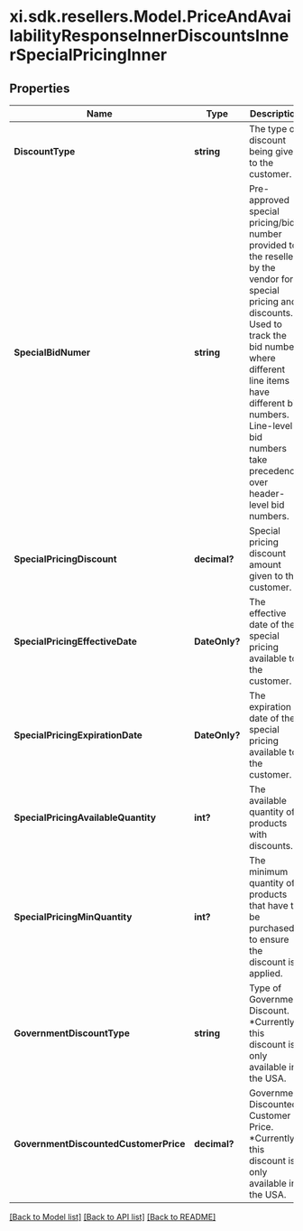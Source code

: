 # xi.sdk.resellers.Model.PriceAndAvailabilityResponseInnerDiscountsInnerSpecialPricingInner

## Properties

Name | Type | Description | Notes
------------ | ------------- | ------------- | -------------
**DiscountType** | **string** | The type of discount being given to the customer. | [optional] 
**SpecialBidNumer** | **string** | Pre-approved special pricing/bid number provided to the reseller by the vendor for special pricing and discounts. Used to track the bid number where different line items have different bid numbers. Line-level bid numbers take precedence over header-level bid numbers. | [optional] 
**SpecialPricingDiscount** | **decimal?** | Special pricing discount amount given to the customer. | [optional] 
**SpecialPricingEffectiveDate** | **DateOnly?** | The effective date of the special pricing available to the customer. | [optional] 
**SpecialPricingExpirationDate** | **DateOnly?** | The expiration date of the special pricing available to the customer. | [optional] 
**SpecialPricingAvailableQuantity** | **int?** | The available quantity of products with discounts. | [optional] 
**SpecialPricingMinQuantity** | **int?** | The minimum quantity of products that have to be purchased to ensure the discount is applied. | [optional] 
**GovernmentDiscountType** | **string** | Type of Government Discount. *Currently, this discount is only available in the USA. | [optional] 
**GovernmentDiscountedCustomerPrice** | **decimal?** | Government Discounted Customer Price. *Currently, this discount is only available in the USA. | [optional] 

[[Back to Model list]](../README.md#documentation-for-models) [[Back to API list]](../README.md#documentation-for-api-endpoints) [[Back to README]](../README.md)

